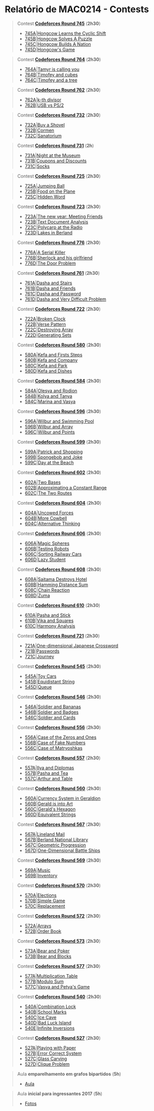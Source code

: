 # Relatório de MAC0214 - Contests 

>Contest **[Codeforces Round 745](http://codeforces.com/contest/745)** (**2h30**)
>- [745A](http://codeforces.com/contest/745/problem/A)|[Hongcow Learns the Cyclic Shift
](https://github.com/gidelfino/maratona/tree/master/codeforces/745/A.cpp)
>- [745B](http://codeforces.com/contest/745/problem/B)|[Hongcow Solves A Puzzle](https://github.com/gidelfino/maratona/tree/master/codeforces/745/B.cpp)
>- [745C](http://codeforces.com/contest/745/problem/C)|[Hongcow Builds A Nation](https://github.com/gidelfino/maratona/tree/master/codeforces/745/C.cpp)
>- [745D](http://codeforces.com/contest/745/problem/D)|[Hongcow's Game](https://github.com/gidelfino/maratona/tree/master/codeforces/745/D.cpp)

>Contest **[Codeforces Round 764](http://codeforces.com/contest/764)** (**2h30**)
>- [764A](http://codeforces.com/contest/764/problem/A)|[Tamyr is calling you](https://github.com/gidelfino/maratona/tree/master/codeforces/764/A.cpp)
>- [764B](http://codeforces.com/contest/764/problem/B)|[Timofey and cubes](https://github.com/gidelfino/maratona/tree/master/codeforces/764/B.cpp)
>- [764C](http://codeforces.com/contest/764/problem/C)|[Timofey and a tree](https://github.com/gidelfino/maratona/tree/master/codeforces/764/C.cpp)

>Contest **[Codeforces Round 762](http://codeforces.com/contest/762)** (**2h30**)
>- [762A](http://codeforces.com/contest/762/problem/A)|[k-th divisor](https://github.com/gidelfino/maratona/tree/master/codeforces/762/A.cpp)
>- [762B](http://codeforces.com/contest/762/problem/B)|[USB vs PS/2](https://github.com/gidelfino/maratona/tree/master/codeforces/762/B.cpp)

>Contest **[Codeforces Round 732](http://codeforces.com/contest/732)** (**2h30**)
>- [732A](http://codeforces.com/contest/732/problem/A)|[Buy a Shovel](https://github.com/gidelfino/maratona/tree/master/codeforces/732/A.cpp)
>- [732B](http://codeforces.com/contest/732/problem/B)|[Cormen](https://github.com/gidelfino/maratona/tree/master/codeforces/732/B.cpp)
>- [732C](http://codeforces.com/contest/732/problem/C)|[Sanatorium](https://github.com/gidelfino/maratona/tree/master/codeforces/732/C.cpp)

>Contest **[Codeforces Round 731](http://codeforces.com/contest/731)** (**2h**)
>- [731A](http://codeforces.com/contest/731/problem/A)|[Night at the Museum](https://github.com/gidelfino/maratona/tree/master/codeforces/731/A.cpp)
>- [731B](http://codeforces.com/contest/731/problem/B)|[Coupons and Discounts](https://github.com/gidelfino/maratona/tree/master/codeforces/731/B.cpp)
>- [731C](http://codeforces.com/contest/731/problem/C)|[Socks](https://github.com/gidelfino/maratona/tree/master/codeforces/725/C.cpp)

>Contest **[Codeforces Round 725](http://codeforces.com/contest/725)** (**2h30**)
>- [725A](http://codeforces.com/contest/725/problem/A)|[Jumping Ball](https://github.com/gidelfino/maratona/tree/master/codeforces/725/A.cpp)
>- [725B](http://codeforces.com/contest/725/problem/B)|[Food on the Plane](https://github.com/gidelfino/maratona/tree/master/codeforces/725/B.cpp)
>- [725C](http://codeforces.com/contest/725/problem/C)|[Hidden Word](https://github.com/gidelfino/maratona/tree/master/codeforces/725/C.cpp)

>Contest **[Codeforces Round 723](http://codeforces.com/contest/723)** (**2h30**)
>- [723A](http://codeforces.com/contest/723/problem/A)|[The new year: Meeting Friends](https://github.com/gidelfino/maratona/tree/master/codeforces/723/723A.cpp)
>- [723B](http://codeforces.com/contest/723/problem/B)|[Text Document Analysis](https://github.com/gidelfino/maratona/tree/master/codeforces/723/723B.cpp)
>- [723C](http://codeforces.com/contest/723/problem/C)|[Polycarp at the Radio](https://github.com/gidelfino/maratona/tree/master/codeforces/723/723C.cpp)
>- [723D](http://codeforces.com/contest/723/problem/D)|[Lakes in Berland](https://github.com/gidelfino/maratona/tree/master/codeforces/723/723D.cpp)

>Contest **[Codeforces Round 776](http://codeforces.com/contest/776)** (**2h30**)
>- [776A](http://codeforces.com/contest/776/problem/A)|[A Serial Killer](https://github.com/gidelfino/maratona/tree/master/codeforces/776/A.cpp)
>- [776B](http://codeforces.com/contest/776/problem/B)|[Sherlock and his girlfriend](https://github.com/gidelfino/maratona/tree/master/codeforces/776/B.cpp)
>- [776D](http://codeforces.com/contest/776/problem/D)|[The Door Problem](https://github.com/gidelfino/maratona/tree/master/codeforces/776/D.cpp)

>Contest **[Codeforces Round 761](http://codeforces.com/contest/761)** (**2h30**)
>- [761A](http://codeforces.com/contest/761/problem/A)|[Dasha and Stairs](https://github.com/gidelfino/maratona/tree/master/codeforces/761/A.cpp)
>- [761B](http://codeforces.com/contest/761/problem/B)|[Dasha and Friends](https://github.com/gidelfino/maratona/tree/master/codeforces/761/B.cpp)
>- [761C](http://codeforces.com/contest/761/problem/C)|[Dasha and Password](https://github.com/gidelfino/maratona/tree/master/codeforces/761/C.cpp)
>- [761D](http://codeforces.com/contest/761/problem/D)|[Dasha and Very Difficult Problem](https://github.com/gidelfino/maratona/tree/master/codeforces/761/D.cpp)

>Contest **[Codeforces Round 722](http://codeforces.com/contest/722)** (**2h30**)
>- [722A](http://codeforces.com/contest/722/problem/A)|[Broken Clock](https://github.com/gidelfino/maratona/tree/master/codeforces/722/722A.cpp)
>- [722B](http://codeforces.com/contest/722/problem/B)|[Verse Pattern](https://github.com/gidelfino/maratona/tree/master/codeforces/722/722B.cpp)
>- [722C](http://codeforces.com/contest/722/problem/C)|[Destroying Array](https://github.com/gidelfino/maratona/tree/master/codeforces/722/722C.cpp)
>- [722D](http://codeforces.com/contest/722/problem/D)|[Generating Sets](https://github.com/gidelfino/maratona/tree/master/codeforces/722/722D.cpp)

>Contest **[Codeforces Round 580](http://codeforces.com/contest/580)** (**2h30**)
>- [580A](http://codeforces.com/contest/580/problem/A)|[Kefa and Firsts Steps](https://github.com/gidelfino/maratona/tree/master/codeforces/580/580A.cpp)
>- [580B](http://codeforces.com/contest/580/problem/B)|[Kefa and Company](https://github.com/gidelfino/maratona/tree/master/codeforces/580/580B.cpp)
>- [580C](http://codeforces.com/contest/580/problem/C)|[Kefa and Park](https://github.com/gidelfino/maratona/tree/master/codeforces/580/580C.cpp)
>- [580D](http://codeforces.com/contest/580/problem/D)|[Kefa and Dishes](https://github.com/gidelfino/maratona/tree/master/codeforces/580/580D.cpp)

>Contest **[Codeforces Round 584](http://codeforces.com/contest/584)** (**2h30**)
>- [584A](http://codeforces.com/contest/584/problem/A)|[Olesya and Rodion](https://github.com/gidelfino/maratona/tree/master/codeforces/584/584A.cpp)
>- [584B](http://codeforces.com/contest/584/problem/B)|[Kolya and Tanya](https://github.com/gidelfino/maratona/tree/master/codeforces/584/584B.cpp)
>- [584C](http://codeforces.com/contest/584/problem/C)|[Marina and Vasya](https://github.com/gidelfino/maratona/tree/master/codeforces/584/584C.cpp)

>Contest **[Codeforces Round 596](http://codeforces.com/contest/596)** (**2h30**)
>- [596A](http://codeforces.com/contest/596/problem/A)|[Wilbur and Swimming Pool](https://github.com/gidelfino/maratona/tree/master/codeforces/596/596A.cpp)
>- [596B](http://codeforces.com/contest/596/problem/B)|[Wilbur and Array](https://github.com/gidelfino/maratona/tree/master/codeforces/596/596B.cpp)
>- [596C](http://codeforces.com/contest/596/problem/C)|[Wilbur and Points](https://github.com/gidelfino/maratona/tree/master/codeforces/596/596C.cpp)

>Contest **[Codeforces Round 599](http://codeforces.com/contest/599)** (**2h30**)
>- [599A](http://codeforces.com/contest/599/problem/A)|[Patrick and Shopping](https://github.com/gidelfino/maratona/tree/master/codeforces/599/599A.cpp)
>- [599B](http://codeforces.com/contest/599/problem/B)|[Spongebob and Joke](https://github.com/gidelfino/maratona/tree/master/codeforces/599/599B.cpp)
>- [599C](http://codeforces.com/contest/599/problem/C)|[Day at the Beach](https://github.com/gidelfino/maratona/tree/master/codeforces/599/599C.cpp)

>Contest **[Codeforces Round 602](http://codeforces.com/contest/602)** (**2h30**)
>- [602A](http://codeforces.com/contest/602/problem/A)|[Two Bases](https://github.com/gidelfino/maratona/tree/master/codeforces/602/602A.cpp)
>- [602B](http://codeforces.com/contest/602/problem/B)|[Approximating a Constant Range](https://github.com/gidelfino/maratona/tree/master/codeforces/602/602B.cpp)
>- [602C](http://codeforces.com/contest/602/problem/C)|[The Two Routes](https://github.com/gidelfino/maratona/tree/master/codeforces/602/602C.cpp)

>Contest **[Codeforces Round 604](http://codeforces.com/contest/604)** (**2h30**)
>- [604A](http://codeforces.com/contest/604/problem/A)|[Uncowed Forces](https://github.com/gidelfino/maratona/tree/master/codeforces/604/604A.cpp)
>- [604B](http://codeforces.com/contest/604/problem/B)|[More Cowbell](https://github.com/gidelfino/maratona/tree/master/codeforces/604/604B.cpp)
>- [604C](http://codeforces.com/contest/604/problem/C)|[Alternative Thinking](https://github.com/gidelfino/maratona/tree/master/codeforces/604/604C.cpp)

>Contest **[Codeforces Round 606](http://codeforces.com/contest/606)** (**2h30**)
>- [606A](http://codeforces.com/contest/606/problem/A)|[Magic Spheres](https://github.com/gidelfino/maratona/tree/master/codeforces/606/606A.cpp)
>- [606B](http://codeforces.com/contest/606/problem/B)|[Testing Robots](https://github.com/gidelfino/maratona/tree/master/codeforces/606/606B.cpp)
>- [606C](http://codeforces.com/contest/606/problem/C)|[Sorting Railway Cars](https://github.com/gidelfino/maratona/tree/master/codeforces/606/606C.cpp)
>- [606D](http://codeforces.com/contest/606/problem/D)|[Lazy Student](https://github.com/gidelfino/maratona/tree/master/codeforces/606/606D.cpp)

>Contest **[Codeforces Round 608](http://codeforces.com/contest/608)** (**2h30**)
>- [608A](http://codeforces.com/contest/608/problem/A)|[Saitama Destroys Hotel](https://github.com/gidelfino/maratona/tree/master/codeforces/608/608A.cpp)
>- [608B](http://codeforces.com/contest/608/problem/B)|[Hamming Distance Sum](https://github.com/gidelfino/maratona/tree/master/codeforces/608/608B.cpp)
>- [608C](http://codeforces.com/contest/608/problem/C)|[Chain Reaction](https://github.com/gidelfino/maratona/tree/master/codeforces/608/608C.cpp)
>- [608D](http://codeforces.com/contest/608/problem/D)|[Zuma](https://github.com/gidelfino/maratona/tree/master/codeforces/608/608D.cpp)

>Contest **[Codeforces Round 610](http://codeforces.com/contest/610)** (**2h30**)
>- [610A](http://codeforces.com/contest/610/problem/A)|[Pasha and Stick](https://github.com/gidelfino/maratona/tree/master/codeforces/610/610A.cpp)
>- [610B](http://codeforces.com/contest/610/problem/B)|[Vika and Squares](https://github.com/gidelfino/maratona/tree/master/codeforces/610/610B.cpp)
>- [610C](http://codeforces.com/contest/610/problem/C)|[Harmony Analysis](https://github.com/gidelfino/maratona/tree/master/codeforces/610/610C.cpp)

>Contest **[Codeforces Round 721](http://codeforces.com/contest/721)** (**2h30**)
>- [721A](http://codeforces.com/contest/721/problem/A)|[One-dimensional Japanese Crossword](https://github.com/gidelfino/maratona/tree/master/codeforces/721/721A.cpp)
>- [721B](http://codeforces.com/contest/721/problem/B)|[Passwords](https://github.com/gidelfino/maratona/tree/master/codeforces/721/721B.cpp)
>- [721C](http://codeforces.com/contest/721/problem/C)|[Journey](https://github.com/gidelfino/maratona/tree/master/codeforces/721/721C.cpp)

>Contest **[Codeforces Round 545](http://codeforces.com/contest/545)** (**2h30**)
>- [545A](http://codeforces.com/contest/545/problem/A)|[Toy Cars](https://github.com/gidelfino/maratona/tree/master/codeforces/545/545A.cpp)
>- [545B](http://codeforces.com/contest/545/problem/B)|[Equidistant String](https://github.com/gidelfino/maratona/tree/master/codeforces/545/545B.cpp)
>- [545D](http://codeforces.com/contest/545/problem/D)|[Queue](https://github.com/gidelfino/maratona/tree/master/codeforces/545/545D.cpp)

>Contest **[Codeforces Round 546](http://codeforces.com/contest/546)** (**2h30**)
>- [546A](http://codeforces.com/contest/546/problem/A)|[Soldier and Bananas](https://github.com/gidelfino/maratona/tree/master/codeforces/546/546A.cpp)
>- [546B](http://codeforces.com/contest/546/problem/B)|[Soldier and Badges](https://github.com/gidelfino/maratona/tree/master/codeforces/546/546B.cpp)
>- [546C](http://codeforces.com/contest/546/problem/C)|[Soldier and Cards](https://github.com/gidelfino/maratona/tree/master/codeforces/546/546C.cpp)

>Contest **[Codeforces Round 556](http://codeforces.com/contest/556)** (**2h30**)
>- [556A](http://codeforces.com/contest/556/problem/A)|[Case of the Zeros and Ones](https://github.com/gidelfino/maratona/tree/master/codeforces/556/556A.cpp)
>- [556B](http://codeforces.com/contest/556/problem/B)|[Case of Fake Numbers](https://github.com/gidelfino/maratona/tree/master/codeforces/556/556B.cpp)
>- [556C](http://codeforces.com/contest/556/problem/C)|[Case of Matryoshkas](https://github.com/gidelfino/maratona/tree/master/codeforces/556/556C.cpp)

>Contest **[Codeforces Round 557](http://codeforces.com/contest/557)** (**2h30**)
>- [557A](http://codeforces.com/contest/557/problem/A)|[Ilya and Diplomas](https://github.com/gidelfino/maratona/tree/master/codeforces/557/557A.cpp)
>- [557B](http://codeforces.com/contest/557/problem/B)|[Pasha and Tea](https://github.com/gidelfino/maratona/tree/master/codeforces/557/557B.cpp)
>- [557C](http://codeforces.com/contest/557/problem/C)|[Arthur and Table](https://github.com/gidelfino/maratona/tree/master/codeforces/557/557C.cpp)

>Contest **[Codeforces Round 560](http://codeforces.com/contest/560)** (**2h30**)
>- [560A](http://codeforces.com/contest/560/problem/A)|[Currency System in Geraldion](https://github.com/gidelfino/maratona/tree/master/codeforces/560/560A.cpp)
>- [560B](http://codeforces.com/contest/560/problem/B)|[Gerald is into Art](https://github.com/gidelfino/maratona/tree/master/codeforces/560/560B.cpp)
>- [560C](http://codeforces.com/contest/560/problem/C)|[Gerald's Hexagon](https://github.com/gidelfino/maratona/tree/master/codeforces/560/560C.cpp)
>- [560D](http://codeforces.com/contest/560/problem/D)|[Equivalent Strings](https://github.com/gidelfino/maratona/tree/master/codeforces/560/560D.cpp)

>Contest **[Codeforces Round 567](http://codeforces.com/contest/567)** (**2h30**)
>- [567A](http://codeforces.com/contest/567/problem/A)|[Lineland Mail](https://github.com/gidelfino/maratona/tree/master/codeforces/567/567A.cpp)
>- [567B](http://codeforces.com/contest/567/problem/B)|[Berland National Library](https://github.com/gidelfino/maratona/tree/master/codeforces/567/567B.cpp)
>- [567C](http://codeforces.com/contest/567/problem/C)|[Geometric Progression](https://github.com/gidelfino/maratona/tree/master/codeforces/567/567C.cpp)
>- [567D](http://codeforces.com/contest/567/problem/D)|[One-Dimensional Battle Ships](https://github.com/gidelfino/maratona/tree/master/codeforces/567/567D.cpp)

>Contest **[Codeforces Round 569](http://codeforces.com/contest/569)** (**2h30**)
>- [569A](http://codeforces.com/contest/569/problem/A)|[Music](https://github.com/gidelfino/maratona/tree/master/codeforces/569/569A.cpp)
>- [569B](http://codeforces.com/contest/569/problem/B)|[Inventory](https://github.com/gidelfino/maratona/tree/master/codeforces/569/569B.cpp)

>Contest **[Codeforces Round 570](http://codeforces.com/contest/570)** (**2h30**)
>- [570A](http://codeforces.com/contest/570/problem/A)|[Elections](https://github.com/gidelfino/maratona/tree/master/codeforces/570/570A.cpp)
>- [570B](http://codeforces.com/contest/570/problem/B)|[Simple Game](https://github.com/gidelfino/maratona/tree/master/codeforces/570/570B.cpp)
>- [570C](http://codeforces.com/contest/570/problem/C)|[Replacement](https://github.com/gidelfino/maratona/tree/master/codeforces/570/570C.cpp)

>Contest **[Codeforces Round 572](http://codeforces.com/contest/572)** (**2h30**)
>- [572A](http://codeforces.com/contest/572/problem/A)|[Arrays](https://github.com/gidelfino/maratona/tree/master/codeforces/572/572A.cpp)
>- [572B](http://codeforces.com/contest/572/problem/B)|[Order Book](https://github.com/gidelfino/maratona/tree/master/codeforces/572/572B.cpp)

>Contest **[Codeforces Round 573](http://codeforces.com/contest/573)** (**2h30**)
>- [573A](http://codeforces.com/contest/573/problem/A)|[Bear and Poker](https://github.com/gidelfino/maratona/tree/master/codeforces/573/573A.cpp)
>- [573B](http://codeforces.com/contest/573/problem/B)|[Bear and Blocks](https://github.com/gidelfino/maratona/tree/master/codeforces/573/573B.cpp)

>Contest **[Codeforces Round 577](http://codeforces.com/contest/577)** (**2h30**)
>- [577A](http://codeforces.com/contest/577/problem/A)|[Multiplication Table](https://github.com/gidelfino/maratona/tree/master/codeforces/577/577A.cpp)
>- [577B](http://codeforces.com/contest/577/problem/B)|[Modulo Sum](https://github.com/gidelfino/maratona/tree/master/codeforces/577/577B.cpp)
>- [577C](http://codeforces.com/contest/577/problem/C)|[Vasya and Petya's Game](https://github.com/gidelfino/maratona/tree/master/codeforces/577/577C.cpp)

>Contest **[Codeforces Round 540](http://codeforces.com/contest/540)** (**2h30**)
>- [540A](http://codeforces.com/contest/540/problem/A)|[Combination Lock](https://github.com/gidelfino/maratona/tree/master/codeforces/540/540A.cpp)
>- [540B](http://codeforces.com/contest/540/problem/B)|[School Marks](https://github.com/gidelfino/maratona/tree/master/codeforces/540/540B.cpp)
>- [540C](http://codeforces.com/contest/540/problem/C)|[Ice Cave](https://github.com/gidelfino/maratona/tree/master/codeforces/540/540C.cpp)
>- [540D](http://codeforces.com/contest/540/problem/D)|[Bad Luck Island](https://github.com/gidelfino/maratona/tree/master/codeforces/540/540D.cpp)
>- [540E](http://codeforces.com/contest/540/problem/E)|[Infinite Inversions](https://github.com/gidelfino/maratona/tree/master/codeforces/540/540E.cpp)

>Contest **[Codeforces Round 527](http://codeforces.com/contest/527)** (**2h30**)
>- [527A](http://codeforces.com/contest/527/problem/A)|[Playing with Paper](https://github.com/gidelfino/maratona/tree/master/codeforces/527/527A.cpp)
>- [527B](http://codeforces.com/contest/527/problem/B)|[Error Correct System](https://github.com/gidelfino/maratona/tree/master/codeforces/527/527B.cpp)
>- [527C](http://codeforces.com/contest/527/problem/C)|[Glass Carving](https://github.com/gidelfino/maratona/tree/master/codeforces/527/527C.cpp)
>- [527D](http://codeforces.com/contest/527/problem/D)|[Clique Problem](https://github.com/gidelfino/maratona/tree/master/codeforces/527/527D.cpp)

>Aula **emparelhamento em grafos bipartidos** (**5h**)
>- [Aula](https://drive.google.com/file/d/0B9xH1tDQHGLpMW5kTkxsMzRCNU0/view?usp=sharing)

>Aula **inicial para ingressantes 2017** (**5h**)
>- [Fotos](https://drive.google.com/drive/folders/0B9xH1tDQHGLpZ3c5UzByVWpGODA?usp=sharing)

